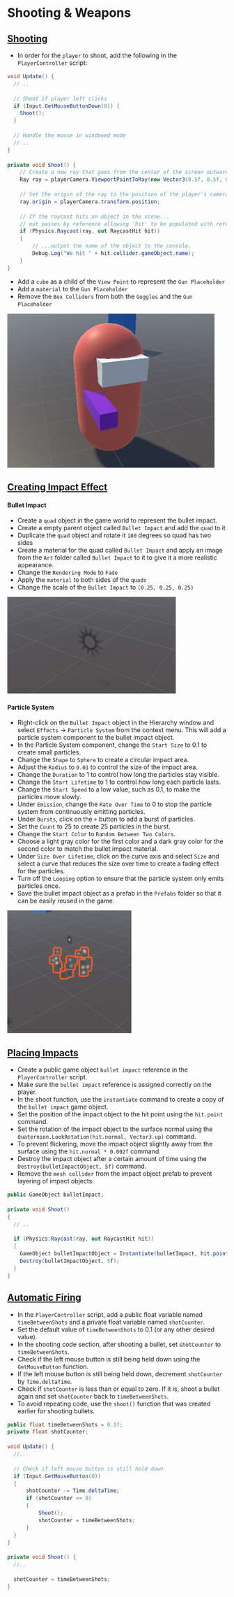 # Shooting & Weapons

## [Shooting](https://www.udemy.com/course/unity-online-multiplayer/learn/lecture/25987910#questions)

- In order for the `player` to shoot, add the following in the `PlayerController` script:

```cs
void Update() {
  // ..

  // Shoot if player left clicks
  if (Input.GetMouseButtonDown(0)) {
    Shoot();
  }

  // Handle the mouse in windowed mode
  // ..
}

private void Shoot() {
    // Create a new ray that goes from the center of the screen outwards.
    Ray ray = playerCamera.ViewportPointToRay(new Vector3(0.5f, 0.5f, 0f));

    // Set the origin of the ray to the position of the player's camera.
    ray.origin = playerCamera.transform.position;

    // If the raycast hits an object in the scene...
    // out passes by reference allowing 'hit' to be populated with return values
    if (Physics.Raycast(ray, out RaycastHit hit))
    {
        // ...output the name of the object to the console.
        Debug.Log("We hit " + hit.collider.gameObject.name);
    }
}
```

- Add a `cube` as a child of the `View Point` to represent the `Gun Placeholder`
- Add a `material` to the `Gun Placeholder`
- Remove the `Box Colliders` from both the `Goggles` and the `Gun Placeholder`

![Gun Arm](images/gun-arm.png)

## [Creating Impact Effect](https://www.udemy.com/course/unity-online-multiplayer/learn/lecture/25987912#questions)

#### Bullet Impact

- Create a `quad` object in the game world to represent the bullet impact.
- Create a empty parent object called `Bullet Impact` and add the `quad` to it
- Duplicate the `quad` object and rotate it `180` degrees so quad has two sides
- Create a material for the quad called `Bullet Impact` and apply an image from the `Art` folder called `Bullet Impact` to it to give it a more realistic appearance.
- Change the `Rendering Mode` to `Fade`
- Apply the `material` to both sides of the `quads`
- Change the scale of the `Bullet Impact` to `(0.25, 0.25, 0.25)`

![Bullet Impact](images/bullet-impact.png)

#### Particle System

- Right-click on the `Bullet Impact` object in the Hierarchy window and select `Effects` -> `Particle System` from the context menu. This will add a particle system component to the bullet impact object.
- In the Particle System component, change the `Start Size` to 0.1 to create small particles.
- Change the `Shape` to `Sphere` to create a circular impact area.
- Adjust the `Radius` to `0.01` to control the size of the impact area.
- Change the `Duration` to 1 to control how long the particles stay visible.
- Change the `Start Lifetime` to 1 to control how long each particle lasts.
- Change the `Start Speed` to a low value, such as 0.1, to make the particles move slowly.
- Under `Emission`, change the `Rate Over Time` to 0 to stop the particle system from continuously emitting particles.
- Under `Bursts`, click on the `+` button to add a burst of particles.
- Set the `Count` to 25 to create 25 particles in the burst.
- Change the `Start Color` to `Random Between Two Colors`.
- Choose a light gray color for the first color and a dark gray color for the second color to match the bullet impact material.
- Under `Size Over Lifetime`, click on the curve axis and select `Size` and select a curve that reduces the size over time to create a fading effect for the particles.
- Turn off the `Looping` option to ensure that the particle system only emits particles once.
- Save the bullet impact object as a prefab in the `Prefabs` folder so that it can be easily reused in the game.

![Bullet Impact Effect](images/bullet-impact-effect.png)

## [Placing Impacts](https://www.udemy.com/course/unity-online-multiplayer/learn/lecture/25987914#questions)

- Create a public game object `bullet impact` reference in the `PlayerController` script.
- Make sure the `bullet impact` reference is assigned correctly on the player.
- In the shoot function, use the `instantiate` command to create a copy of the `bullet impact` game object.
- Set the position of the impact object to the hit point using the `hit.point` command.
- Set the rotation of the impact object to the surface normal using the `Quaternion.LookRotation(hit.normal, Vector3.up)` command.
- To prevent flickering, move the impact object slightly away from the surface using the `hit.normal * 0.002f` command.
- Destroy the impact object after a certain amount of time using the `Destroy(bulletImpactObject, 5f)` command.
- Remove the `mesh collider` from the impact object prefab to prevent layering of impact objects.

```cs
public GameObject bulletImpact;

private void Shoot()
{
  // ..

  if (Physics.Raycast(ray, out RaycastHit hit))
  {
    GameObject bulletImpactObject = Instantiate(bulletImpact, hit.point + (hit.normal * 0.02f), Quaternion.LookRotation(hit.normal, Vector3.up));
    Destroy(bulletImpactObject, 5f);
  }
}
```

## [Automatic Firing](https://www.udemy.com/course/unity-online-multiplayer/learn/lecture/25987916#questions)

- In the `PlayerController` script, add a public float variable named `timeBetweenShots` and a private float variable named `shotCounter`.
- Set the default value of `timeBetweenShots` to 0.1 (or any other desired value).
- In the shooting code section, after shooting a bullet, set `shotCounter` to `timeBetweenShots`.
- Check if the left mouse button is still being held down using the `GetMouseButton` function.
- If the left mouse button is still being held down, decrement `shotCounter` by `Time.deltaTime`.
- Check if `shotCounter` is less than or equal to zero. If it is, shoot a bullet again and set `shotCounter` back to `timeBetweenShots`.
- To avoid repeating code, use the `shoot()` function that was created earlier for shooting bullets.

```cs
public float timeBetweenShots = 0.1f;
private float shotCounter;

void Update() {
  //..

  // Check if left mouse button is still held down
  if (Input.GetMouseButton(0))
  {
      shotCounter -= Time.deltaTime;
      if (shotCounter <= 0)
      {
          Shoot();
          shotCounter = timeBetweenShots;
      }
  }
}

private void Shoot() {
  //..

  shotCounter = timeBetweenShots;
}
```
